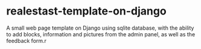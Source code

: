 # realestast-template-on-django
A small web page template on Django using sqlite database, with the ability to add blocks, information and pictures from the admin panel, as well as the feedback form.r
